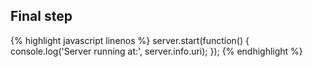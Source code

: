 ---
---

## Final step

{% highlight javascript linenos %}
server.start(function() {
  console.log('Server running at:', server.info.uri);
});
{% endhighlight %}

